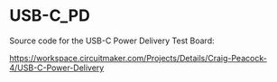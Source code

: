 # USB-C_PD
Source code for the USB-C Power Delivery Test Board:

https://workspace.circuitmaker.com/Projects/Details/Craig-Peacock-4/USB-C-Power-Delivery

